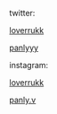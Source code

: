 twitter:

[loverrukk](https://twitter.com/loverrukk)

[panlyyy](https://twitter.com/panlyyy)

instagram:

[loverrukk](https://www.instagram.com/loverrukk/)

[panly.v](https://www.instagram.com/panly.v/)
